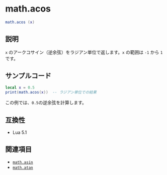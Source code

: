 # math.acos

```lua
math.acos (x)
```

## 説明

`x` のアークコサイン（逆余弦）をラジアン単位で返します。`x` の範囲は `-1` から `1` です。

## サンプルコード

```lua
local x = 0.5
print(math.acos(x))  -- ラジアン単位での結果
```

この例では、`0.5`の逆余弦を計算します。

## 互換性

- Lua 5.1

## 関連項目

- [`math.asin`](asin.md)
- [`math.atan`](atan.md)